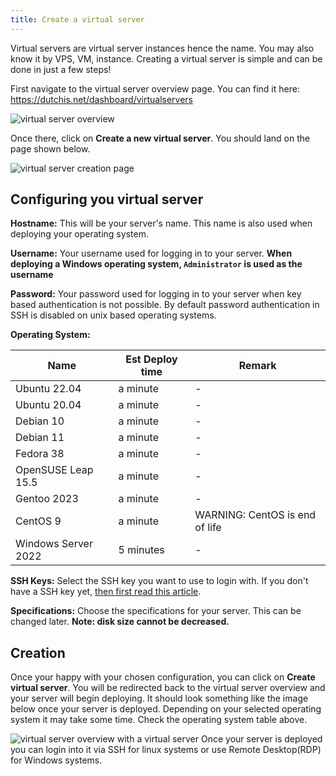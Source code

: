 ```yaml
---
title: Create a virtual server
---
```


<head>
    <meta name="keywords" content="DutchIS, VPS, Virtual Server, VM, Create, Documentation, Docs" />
</head>

Virtual servers are virtual server instances hence the name. You may also know it by VPS, VM, instance. Creating a virtual server is simple and can be done in just a few steps!

First navigate to the virtual server overview page. You can find it here: https://dutchis.net/dashboard/virtualservers

![virtual server overview](/img/virtualservers/virtualserver-overview.png)

Once there, click on **Create a new virtual server**. You should land on the page shown below.

![virtual server creation page](/img/virtualservers/virtualserver-creation-page.png)

## Configuring you virtual server
**Hostname:**
This will be your server's name. This name is also used when deploying your operating system.

**Username:**
Your username used for logging in to your server. **When deploying a Windows operating system, `Administrator` is used as the username** 

**Password:**
Your password used for logging in to your server when key based authentication is not possible. By default password authentication in SSH is disabled on unix based operating systems.

**Operating System:**

| Name | Est Deploy time | Remark |
|------|-------------|--------|
| Ubuntu 22.04 | a minute | - |
| Ubuntu 20.04 | a minute | - |
| Debian 10 | a minute | - |
| Debian 11 | a minute | - |
| Fedora 38 | a minute | - |
| OpenSUSE Leap 15.5 | a minute | - |
| Gentoo 2023 | a minute | - |
| CentOS 9 | a minute | WARNING: CentOS is end of life |
| Windows Server 2022 | 5 minutes | - |

**SSH Keys:**
Select the SSH key you want to use to login with. If you don't have a SSH key yet, [then first read this article](/virtual-servers/creating-a-sshkey).

**Specifications:**
Choose the specifications for your server. This can be changed later. **Note: disk size cannot be decreased.**

## Creation
Once your happy with your chosen configuration, you can click on **Create virtual server**. You will be redirected back to the virtual server overview and your server will begin deploying.
It should look something like the image below once your server is deployed. Depending on your selected operating system it may take some time. Check the operating system table above.

![virtual server overview with a virtual server](/img/virtualservers/virtualserver-overview-with-vs.png)
Once your server is deployed you can login into it via SSH for linux systems or use Remote Desktop(RDP) for Windows systems.
